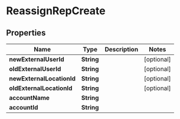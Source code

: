 # ReassignRepCreate

## Properties
Name | Type | Description | Notes
------------ | ------------- | ------------- | -------------
**newExternalUserId** | **String** |  |  [optional]
**oldExternalUserId** | **String** |  |  [optional]
**newExternalLocationId** | **String** |  |  [optional]
**oldExternalLocationId** | **String** |  |  [optional]
**accountName** | **String** |  | 
**accountId** | **String** |  | 
